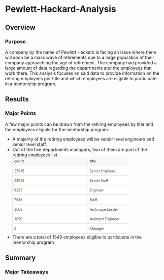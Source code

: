 # Pewlett-Hackard-Analysis
## Overview
### Purpose
A company by the name of Pewlett Hackard is facing an issue where there will soon be a mass wave of retirements due to a large population of their company approaching the age of retirement. The company had provided a large amount of data regarding the departments and the employees that work there. This analysis focuses on said data to provide information on the retiring employees per title and which employees are eligible to participate in a mentorship program. 
## Results
### Major Points
A few major points can be drawn from the retiring employees by title and the employees eligible for the mentorship program.
* A majority of the retiring employees will be senior level engineers and senior level staff. 
* Out of the five departments managers, two of them are part of the retiring employees list. 
![retiring_titles.PNG](https://github.com/tommy-chin/Pewlett-Hackard-Analysis/blob/main/Data/retiring_titles.PNG)
* There are a total of 1549 employees eligible to participate in the mentorship program
## Summary 
### Major Takeaways

